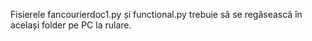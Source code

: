 Fisierele fancourierdoc1.py și functional.py trebuie să se regăsească în același folder pe PC la rulare.
